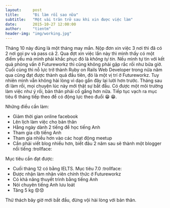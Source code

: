 ```yaml
---
layout:     post
title:      "Đi làm rồi sao nữa"
subtitle:   "Một vài trăn trở sau khi xin được việc làm"
date:       2015-10-27 12:00:00
author:     "tientm"
header-img: "img/working.jpg"
---
```


Tháng 10 này đúng là một tháng may mắn. Nộp đơn xin việc 3 nơi thì đã có 2 nơi gọi pv và pass cả 2. Qua đợt xin việc lần này thì mình thấy có một điểm yếu mà mình phải khắc phục đó là *không tự tin*. Nếu mình tự tin với kết quả phỏng vấn ở Futureworkz thì cũng không phải gặp rắc rối như bữa giờ. Cuối cùng thì nỗ lực trở thành Ruby on Rails Web Developer trong nửa năm qua cũng đạt được thành quả đầu tiên, đó là một vị trí ở Futureworkz. Tuy nhiên mình vẫn không hài lòng vì dạo gần đây lại lười hơn trước. Tháng sau đi làm rồi, mọi chuyện lúc này mới thật sự bắt đầu. Có được một môi trường làm việc như ý rồi, bản thân phải cố gắng hơn nữa. Tiếp tục vạch ra mục tiêu 6 tháng tiếp theo để có động lực theo đuổi :grin: :grin:.

Những điều cần làm:

- Giảm thời gian online facebook
- Lên lịch làm việc cho bản thân
- Hằng ngày dành 2 tiếng để học tiếng Anh
- Tham gia clb tiếng Anh
- Tham gia nhiều hơn vào các hoạt động meetup
- Cần phải viết blog nhiều hơn, biết đâu 2 năm sau sẽ thành một blogger nổi tiếng :trollface:

Mục tiêu cần đạt được:

- Cuối tháng 12 có bằng IELTS. Mục tiêu 7.0 :trollface:
- Được nhận làm nhân viên chính thức ở Futureworkz
- Có khả năng thuyết trình bằng tiếng Anh
- Nói chuyên tiếng Anh lưu loát
- Tăng 5 kg :worried::worried:

Thử thách bây giờ mới bắt đầu, đừng vội hài lòng với bản thân.
